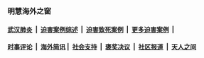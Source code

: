 
### 明慧海外之窗

####  [武汉肺炎](indexes/365.md?t=03102300) &nbsp;|&nbsp;  [迫害案例综述](indexes/328.md?t=03102300) &nbsp;|&nbsp; [迫害致死案例](indexes/277.md?t=03102300)  &nbsp;|&nbsp; [更多迫害案例](indexes/81.md?t=03102300)  &nbsp;|&nbsp; 
####  [时事评论](indexes/19.md?t=03102300) &nbsp;|&nbsp; [海外简讯](indexes/245.md?t=03102300)&nbsp;|&nbsp;  [社会支持](indexes/140.md?t=03102300) &nbsp;|&nbsp; [褒奖决议](indexes/282.md?t=03102300) &nbsp;|&nbsp; [社区报道](indexes/91.md?t=03102300)  &nbsp;|&nbsp; [天人之间](indexes/78.md?t=03102300) 

